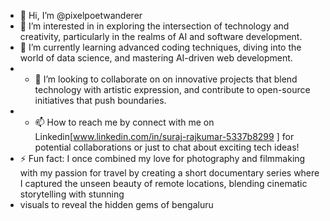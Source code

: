 - 👋 Hi, I’m @pixelpoetwanderer
- 👀 I’m interested in  in exploring the intersection of technology and creativity, particularly in the realms of AI and software development.
- 🌱 I’m currently learning advanced coding techniques, diving into the world of data science, and mastering AI-driven web development.
- - 💞️ I’m looking to collaborate on on innovative projects that blend technology with artistic expression, and contribute to open-source initiatives that push boundaries.
- - 📫 How to reach me by connect with me on Linkedin[www.linkedin.com/in/suraj-rajkumar-5337b8299 ] for potential collaborations or just to chat about exciting tech ideas!
- ⚡ Fun fact:  I once combined my love for photography and filmmaking with my passion for travel by creating a short documentary series where I captured the unseen beauty of remote locations, blending cinematic storytelling with stunning
-  visuals to reveal the hidden gems of bengaluru
<!---
pixelpoetwanderer/
 is a ✨ special ✨ repository because its `README.md` (this file) appears on your GitHub profile.
You can click the Preview link to take a look at your changes.
--->
